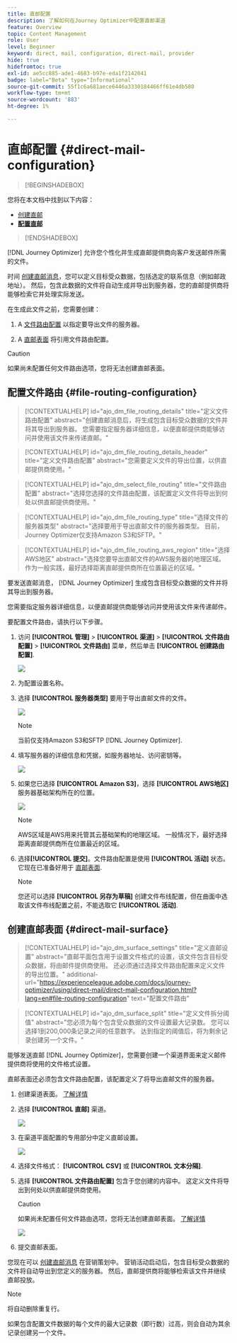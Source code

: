 ```yaml
---
title: 直邮配置
description: 了解如何在Journey Optimizer中配置直邮渠道
feature: Overview
topic: Content Management
role: User
level: Beginner
keyword: direct, mail, configuration, direct-mail, provider
hide: true
hidefromtoc: true
exl-id: ae5cc885-ade1-4683-b97e-eda1f2142041
badge: label="Beta" type="Informational"
source-git-commit: 55f1c6a681aece6446a3330184466ff61e4db580
workflow-type: tm+mt
source-wordcount: '883'
ht-degree: 1%

---
```


# 直邮配置 {#direct-mail-configuration}

>[!BEGINSHADEBOX]

您将在本文档中找到以下内容：

* [创建直邮](create-direct-mail.md)
* **[配置直邮](direct-mail-configuration.md)**

>[!ENDSHADEBOX]

[!DNL Journey Optimizer] 允许您个性化并生成直邮提供商向客户发送邮件所需的文件。

时间 [创建直邮消息](../direct-mail/create-direct-mail.md)，您可以定义目标受众数据，包括选定的联系信息（例如邮政地址）。 然后，包含此数据的文件将自动生成并导出到服务器，您的直邮提供商将能够检索它并处理实际发送。

在生成此文件之前，您需要创建：

1. A [文件路由配置](#file-routing-configuration) 以指定要导出文件的服务器。

1. A [直邮表面](#direct-mail-surface) 将引用文件路由配置。

>[!CAUTION]
>
>如果尚未配置任何文件路由选项，您将无法创建直邮表面。

## 配置文件路由 {#file-routing-configuration}

>[!CONTEXTUALHELP]
>id="ajo_dm_file_routing_details"
>title="定义文件路由配置"
>abstract="创建直邮消息后，将生成包含目标受众数据的文件并将其导出到服务器。 您需要指定服务器详细信息，以便直邮提供商能够访问并使用该文件来传递直邮。"

<!--
>additional-url="https://experienceleague.adobe.com/docs/journey-optimizer/using/direct-mail/create-direct-mail.html" text="Create a direct mail message"-->

>[!CONTEXTUALHELP]
>id="ajo_dm_file_routing_details_header"
>title="定义文件路由配置"
>abstract="您需要定义文件的导出位置，以供直邮提供商使用。"

>[!CONTEXTUALHELP]
>id="ajo_dm_select_file_routing"
>title="文件路由配置"
>abstract="选择您选择的文件路由配置，该配置定义文件将导出到何处以供直邮提供商使用。"

>[!CONTEXTUALHELP]
>id="ajo_dm_file_routing_type"
>title="选择文件的服务器类型"
>abstract="选择要用于导出直邮文件的服务器类型。 目前，Journey Optimizer仅支持Amazon S3和SFTP。"

>[!CONTEXTUALHELP]
>id="ajo_dm_file_routing_aws_region"
>title="选择AWS地区"
>abstract="选择您要导出直邮文件的AWS服务器的地理区域。 作为一般实践，最好选择距离直邮提供商所在位置最近的区域。"

要发送直邮消息， [!DNL Journey Optimizer] 生成包含目标受众数据的文件并将其导出到服务器。

您需要指定服务器详细信息，以便直邮提供商能够访问并使用该文件来传递邮件。

要配置文件路由，请执行以下步骤。

1. 访问 **[!UICONTROL 管理]** > **[!UICONTROL 渠道]** > **[!UICONTROL 文件路由配置]** > **[!UICONTROL 文件路由]** 菜单，然后单击 **[!UICONTROL 创建路由配置]**.

   ![](assets/file-routing-config-button.png)

1. 为配置设置名称。

1. 选择 **[!UICONTROL 服务器类型]** 要用于导出直邮文件的文件。

   ![](assets/file-routing-config-type.png)

   >[!NOTE]
   >
   >当前仅支持Amazon S3和SFTP [!DNL Journey Optimizer].

1. 填写服务器的详细信息和凭据，如服务器地址、访问密钥等。

   ![](assets/file-routing-config-sftp-details.png)

1. 如果您已选择 **[!UICONTROL Amazon S3]**，选择 **[!UICONTROL AWS地区]** 服务器基础架构所在的位置。

   ![](assets/file-routing-config-aws-region.png)

   >[!NOTE]
   >
   >AWS区域是AWS用来托管其云基础架构的地理区域。 一般情况下，最好选择距离直邮提供商所在位置最近的区域。

1. 选择&#x200B;**[!UICONTROL 提交]**。文件路由配置是使用 **[!UICONTROL 活动]** 状态。 它现在已准备好用于 [直邮表面](#direct-mail-surface).

   >[!NOTE]
   >
   >您还可以选择 **[!UICONTROL 另存为草稿]** 创建文件布线配置，但在曲面中选取该文件布线配置之前，不能选取它 **[!UICONTROL 活动]**.

## 创建直邮表面 {#direct-mail-surface}

>[!CONTEXTUALHELP]
>id="ajo_dm_surface_settings"
>title="定义直邮设置"
>abstract="直邮平面包含用于设置文件格式的设置，该文件包含目标受众数据，将由邮件提供商使用。 还必须通过选择文件路由配置来定义文件的导出位置。"
>additional-url="https://experienceleague.adobe.com/docs/journey-optimizer/using/direct-mail/direct-mail-configuration.html?lang=en#file-routing-configuration" text="配置文件路由"

<!--
>[!CONTEXTUALHELP]
>id="ajo_dm_surface_sort"
>title="Define the sort order"
>abstract="If you select this option, the sort will be by profile ID, ascending or descending. If you unselect it, the sorting configuration defined when creating the direct mail message within a journey or a campaign."-->

>[!CONTEXTUALHELP]
>id="ajo_dm_surface_split"
>title="定义文件拆分阈值"
>abstract="您必须为每个包含受众数据的文件设置最大记录数。 您可以选择1到200,000条记录之间的任意数字。 达到指定的阈值后，将为剩余记录创建另一个文件。"

能够发送直邮 [!DNL Journey Optimizer]，您需要创建一个渠道界面来定义邮件提供商将使用的文件格式设置。

直邮表面还必须包含文件路由配置，该配置定义了将导出直邮文件的服务器。

1. 创建渠道表面。 [了解详情](../configuration/channel-surfaces.md)

1. 选择 **[!UICONTROL 直邮]** 渠道。

   ![](assets/surface-direct-mail-channel.png)

1. 在渠道平面配置的专用部分中定义直邮设置。

   ![](assets/surface-direct-mail-settings.png)

   <!--![](assets/surface-direct-mail-settings-with-insertion.png)-->

1. 选择文件格式： **[!UICONTROL CSV]** 或 **[!UICONTROL 文本分隔]**.

1. 选择 **[!UICONTROL 文件路由配置]** 包含于您创建的内容中。 这定义文件将导出到何处以供直邮提供商使用。

   >[!CAUTION]
   >
   >如果尚未配置任何文件路由选项，您将无法创建直邮表面。 [了解详情](#file-routing-configuration)

   ![](assets/surface-direct-mail-file-routing.png)

   <!--![](assets/surface-direct-mail-file-routing-with-insertion.png)-->

1. 提交直邮表面。

您现在可以 [创建直邮消息](../direct-mail/create-direct-mail.md) 在营销策划中。 营销活动启动后，包含目标受众数据的文件将自动导出到您定义的服务器。 然后，直邮提供商将能够检索该文件并继续直邮投放。

>[!NOTE]
>
>将自动删除重复行。
>
>如果包含配置文件数据的每个文件的最大记录数（即行数）过高，则会自动为其余记录创建另一个文件。

<!--
    In the **[!UICONTROL Insertion]** section, you can choose to automatically remove duplicate rows.

    Define the maximum number of records (i.e. rows) for each file containing profile data. After the specified threshold is reached, another file will be created for the remaining records.

    ![](assets/surface-direct-mail-split.png)

    For example, if there are 100,000 records in the file and the threshold limit is set to 60,000, the records will be split into two files. The first file will contain 60,000 rows, and the second file will contain the remaining 40,000 rows.

    >[!NOTE]
    >
    >NOTE You can set any number between 1 and 200,000 records, meaning each file must contain at least 1 row and no more than 200,000 rows.

-->